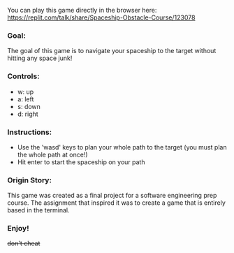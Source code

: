 You can play this game directly in the browser here: https://replit.com/talk/share/Spaceship-Obstacle-Course/123078


### Goal:
The goal of this game is to navigate your spaceship to the target without hitting any space junk!
   

### Controls:
  - w: up
  - a: left
  - s: down
  - d: right
   

### Instructions:
  - Use the 'wasd' keys to plan your whole path to the target (you must plan the whole path at once!)
  - Hit enter to start the spaceship on your path


### Origin Story:
This game was created as a final project for a software engineering prep course. The assignment that inspired it was to create a game that is entirely based in the terminal.  
   

### Enjoy!
~~don't cheat~~
